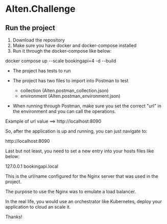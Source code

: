# Alten.Challenge

## Run the project

1. Download the repository
2. Make sure you have docker and docker-compose installed
3. Run it through the docker-compose like below:
  
  docker compose up --scale bookingapi=4 -d --build
  
- The project has tests to run
- The project has two files to import into Postman to test
  - collection (Alten.postman_collection.json)
  - environment (Alten.postman_environment.json)
  
- When running through Postman, make sure you set the correct "url" in the environment and you can call the operations.

Example of url value ==> http://localhost:8090

So, after the application is up and running, you can just navigate to:

http://localhost:8090


Last but not least, you need to set a new entry into your hosts files like below:

127.0.0.1 bookingapi.local

This is the url/name configured for the Nginx server that was used in the project.

The purpose to use the Nginx was to emulate a load balancer.

In the real life, you would use an orchestrator like Kubernetes, deploy your application to cloud an scale it.

Thanks!
